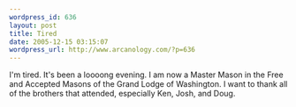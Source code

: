 ```yaml
--- 
wordpress_id: 636
layout: post
title: Tired
date: 2005-12-15 03:15:07
wordpress_url: http://www.arcanology.com/?p=636
---
```

I'm tired. It's been a loooong evening. I am now a Master Mason in the Free and Accepted Masons of the Grand Lodge of Washington. I want to thank all of the brothers that attended, especially Ken, Josh, and Doug.